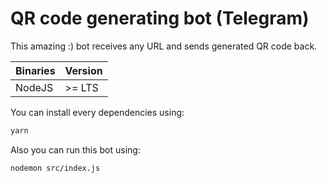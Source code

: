 # QR code generating bot (Telegram)
This amazing :) bot receives any URL and sends generated QR code back.

| Binaries   | Version   |
| ---------- | --------- |
| NodeJS     | >= LTS    |

You can install every dependencies using:
```sh
yarn
```
Also you can run this bot using:
```sh
nodemon src/index.js
```
